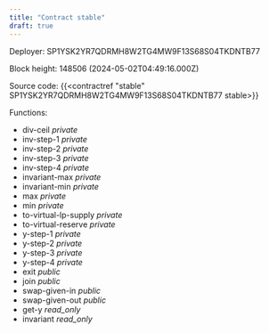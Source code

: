 ```yaml
---
title: "Contract stable"
draft: true
---
```

Deployer: SP1YSK2YR7QDRMH8W2TG4MW9F13S68S04TKDNTB77


 



Block height: 148506 (2024-05-02T04:49:16.000Z)

Source code: {{<contractref "stable" SP1YSK2YR7QDRMH8W2TG4MW9F13S68S04TKDNTB77 stable>}}

Functions:

* div-ceil _private_
* inv-step-1 _private_
* inv-step-2 _private_
* inv-step-3 _private_
* inv-step-4 _private_
* invariant-max _private_
* invariant-min _private_
* max _private_
* min _private_
* to-virtual-lp-supply _private_
* to-virtual-reserve _private_
* y-step-1 _private_
* y-step-2 _private_
* y-step-3 _private_
* y-step-4 _private_
* exit _public_
* join _public_
* swap-given-in _public_
* swap-given-out _public_
* get-y _read_only_
* invariant _read_only_
